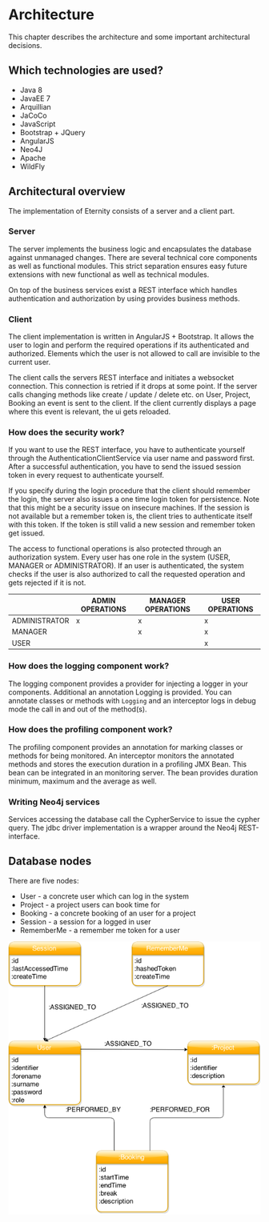 # Architecture

This chapter describes the architecture and some important architectural decisions.

## Which technologies are used?

* Java 8
* JavaEE 7 
* Arquillian
* JaCoCo
* JavaScript
* Bootstrap + JQuery
* AngularJS
* Neo4J
* Apache
* WildFly

## Architectural overview

The implementation of Eternity consists of a server and a client part.

### Server

The server implements the business logic and encapsulates the database against unmanaged changes. There are several 
technical core components as well as functional modules. This strict separation ensures easy future extensions with 
new functional as well as technical modules.
 
On top of the business services exist a REST interface which handles authentication and authorization by using 
provides business methods. 

### Client

The client implementation is written in AngularJS + Bootstrap. It allows the user to login and perform the required 
operations if its authenticated and authorized. Elements which the user is not allowed to call are invisible to the 
current user.

The client calls the servers REST interface and initiates a websocket connection. This connection is retried if it 
drops at some point. If the server calls changing methods like create / update / delete etc. on User, Project, 
Booking an event is sent to the client. If the client currently displays a page where this event is relevant, the ui 
gets reloaded.

### How does the security work?

If you want to use the REST interface, you have to authenticate yourself through the AuthenticationClientService 
via user name and password first. After a successful authentication, you have to send the issued session token in every 
request to authenticate yourself.

If you specify during the login procedure that the client should remember the login, the server also issues a one 
time login token for persistence. Note that this might be a security issue on insecure machines. If the session is 
not available but a remember token is, the client tries to authenticate itself with this token. If the token is still
 valid a new session and remember token get issued.
 
The access to functional operations is also protected through an authorization system. Every user has one role in the
 system (USER, MANAGER or ADMINISTRATOR). If an user is authenticated, the system checks if the user is also 
 authorized to call the requested operation and gets rejected if it is not. 
 

|                  | ADMIN OPERATIONS | MANAGER OPERATIONS | USER OPERATIONS |
-------------------|------------------|--------------------|-----------------|
| ADMINISTRATOR    | x                | x                  | x               |
| MANAGER          |                  | x                  | x               |
| USER             |                  |                    | x               |

### How does the logging component work?

The logging component provides a provider for injecting a logger in your components. Additional an annotation Logging
 is provided. You can annotate classes or methods with `Logging` and an interceptor logs in debug mode the call in 
 and out of the method(s).  

### How does the profiling component work?

The profiling component provides an annotation for marking classes or methods for being monitored. An interceptor 
monitors the annotated methods and stores the execution duration in a profiling JMX Bean. This bean can be integrated
 in an monitoring server. The bean provides duration minimum, maximum and the average as well.
 
### Writing Neo4j services

Services accessing the database call the CypherService to issue the cypher query. The jdbc driver implementation is a
 wrapper around the Neo4j REST-interface.

## Database nodes

There are five nodes:
* User - a concrete user which can log in the system
* Project - a project users can book time for
* Booking - a concrete booking of an user for a project
* Session - a session for a logged in user
* RememberMe - a remember me token for a user

![Neo4j Model](./images/neo-model.png)


